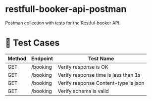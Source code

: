 # restfull-booker-api-postman

Postman collection with tests for the Restful-booker API.

# 📌 Test Cases

| Method | Endpoint | Test Name                            |
| ------ | -------- | ------------------------------------ |
| GET    | /booking | Verify response is OK                |
| GET    | /booking | Verify response time is lass than 1s |
| GET    | /booking | Verify response Content-type is json |
| GET    | /booking | Verify schema is valid               |
